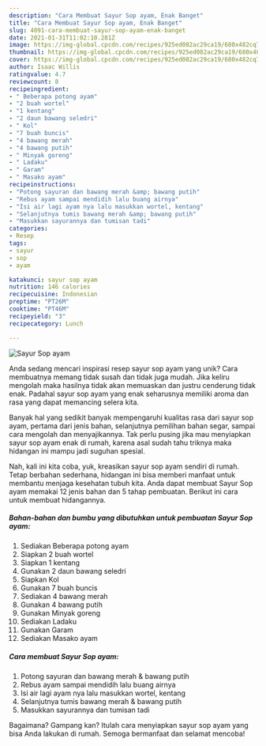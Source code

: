 ```yaml
---
description: "Cara Membuat Sayur Sop ayam, Enak Banget"
title: "Cara Membuat Sayur Sop ayam, Enak Banget"
slug: 4091-cara-membuat-sayur-sop-ayam-enak-banget
date: 2021-01-31T11:02:10.281Z
image: https://img-global.cpcdn.com/recipes/925ed082ac29ca19/680x482cq70/sayur-sop-ayam-foto-resep-utama.jpg
thumbnail: https://img-global.cpcdn.com/recipes/925ed082ac29ca19/680x482cq70/sayur-sop-ayam-foto-resep-utama.jpg
cover: https://img-global.cpcdn.com/recipes/925ed082ac29ca19/680x482cq70/sayur-sop-ayam-foto-resep-utama.jpg
author: Isaac Willis
ratingvalue: 4.7
reviewcount: 8
recipeingredient:
- " Beberapa potong ayam"
- "2 buah wortel"
- "1 kentang"
- "2 daun bawang seledri"
- " Kol"
- "7 buah buncis"
- "4 bawang merah"
- "4 bawang putih"
- " Minyak goreng"
- " Ladaku"
- " Garam"
- " Masako ayam"
recipeinstructions:
- "Potong sayuran dan bawang merah &amp; bawang putih"
- "Rebus ayam sampai mendidih lalu buang airnya"
- "Isi air lagi ayam nya lalu masukkan wortel, kentang"
- "Selanjutnya tumis bawang merah &amp; bawang putih"
- "Masukkan sayurannya dan tumisan tadi"
categories:
- Resep
tags:
- sayur
- sop
- ayam

katakunci: sayur sop ayam 
nutrition: 146 calories
recipecuisine: Indonesian
preptime: "PT26M"
cooktime: "PT46M"
recipeyield: "3"
recipecategory: Lunch

---
```



![Sayur Sop ayam](https://img-global.cpcdn.com/recipes/925ed082ac29ca19/680x482cq70/sayur-sop-ayam-foto-resep-utama.jpg)

Anda sedang mencari inspirasi resep sayur sop ayam yang unik? Cara membuatnya memang tidak susah dan tidak juga mudah. Jika keliru mengolah maka hasilnya tidak akan memuaskan dan justru cenderung tidak enak. Padahal sayur sop ayam yang enak seharusnya memiliki aroma dan rasa yang dapat memancing selera kita.

Banyak hal yang sedikit banyak mempengaruhi kualitas rasa dari sayur sop ayam, pertama dari jenis bahan, selanjutnya pemilihan bahan segar, sampai cara mengolah dan menyajikannya. Tak perlu pusing jika mau menyiapkan sayur sop ayam enak di rumah, karena asal sudah tahu triknya maka hidangan ini mampu jadi suguhan spesial.




Nah, kali ini kita coba, yuk, kreasikan sayur sop ayam sendiri di rumah. Tetap berbahan sederhana, hidangan ini bisa memberi manfaat untuk membantu menjaga kesehatan tubuh kita. Anda dapat membuat Sayur Sop ayam memakai 12 jenis bahan dan 5 tahap pembuatan. Berikut ini cara untuk membuat hidangannya.

<!--inarticleads1-->

##### Bahan-bahan dan bumbu yang dibutuhkan untuk pembuatan Sayur Sop ayam:

1. Sediakan  Beberapa potong ayam
1. Siapkan 2 buah wortel
1. Siapkan 1 kentang
1. Gunakan 2 daun bawang seledri
1. Siapkan  Kol
1. Gunakan 7 buah buncis
1. Sediakan 4 bawang merah
1. Gunakan 4 bawang putih
1. Gunakan  Minyak goreng
1. Sediakan  Ladaku
1. Gunakan  Garam
1. Sediakan  Masako ayam




<!--inarticleads2-->

##### Cara membuat Sayur Sop ayam:

1. Potong sayuran dan bawang merah &amp; bawang putih
1. Rebus ayam sampai mendidih lalu buang airnya
1. Isi air lagi ayam nya lalu masukkan wortel, kentang
1. Selanjutnya tumis bawang merah &amp; bawang putih
1. Masukkan sayurannya dan tumisan tadi




Bagaimana? Gampang kan? Itulah cara menyiapkan sayur sop ayam yang bisa Anda lakukan di rumah. Semoga bermanfaat dan selamat mencoba!
